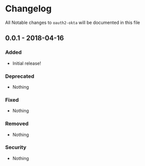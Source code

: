 # Changelog
All Notable changes to `oauth2-okta` will be documented in this file

## 0.0.1 - 2018-04-16

### Added
- Initial release!

### Deprecated
- Nothing

### Fixed
- Nothing

### Removed
- Nothing

### Security
- Nothing
